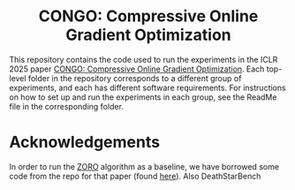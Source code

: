 <h1 align="center"> CONGO: Compressive Online Gradient Optimization </h1>

This repository contains the code used to run the experiments in the ICLR 2025 paper [CONGO: Compressive Online Gradient Optimization](https://arxiv.org/abs/2407.06325). Each top-level folder in the repository corresponds to a different group of experiments, and each has different software requirements. For instructions on how to set up and run the experiments in each group, see the ReadMe file in the corresponding folder.

# Acknowledgements
In order to run the [ZORO](https://arxiv.org/abs/2003.13001) algorithm as a baseline, we have borrowed some code from the repo for that paper (found [here](https://github.com/caesarcai/ZORO)).
Also DeathStarBench
